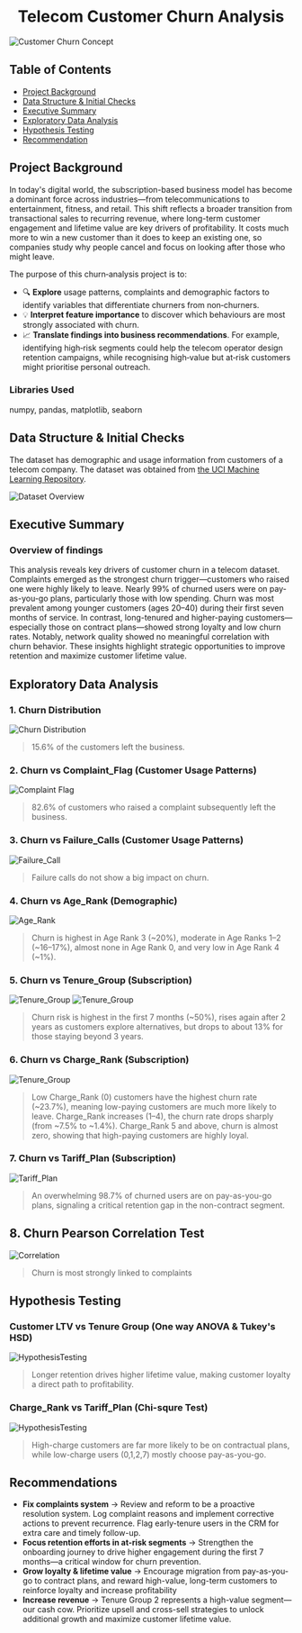 # <div align="center">Telecom Customer Churn Analysis</div>

![Customer Churn Concept](Assets/churn_customers.png)

## Table of Contents
- [Project Background](#project-background)
- [Data Structure & Initial Checks](#data-structure--initial-checks)
- [Executive Summary](#executive-summary)
- [Exploratory Data Analysis](#exploratory-data-analysis)
- [Hypothesis Testing](#hypothesis-testing)
- [Recommendation](#recommendation)

## Project Background

In today's digital world, the subscription-based business model has become a dominant force across industries—from telecommunications to entertainment, fitness, and retail. This shift reflects a broader transition from transactional sales to recurring revenue, where long-term customer engagement and lifetime value are key drivers of profitability. It costs much more to win a new customer than it does to keep an existing one, so companies study why people cancel and focus on looking after those who might leave.

The purpose of this churn‑analysis project is to:
- 🔍 **Explore** usage patterns, complaints and demographic factors to identify variables that differentiate churners from non‑churners.
- 💡 **Interpret feature importance** to discover which behaviours are most strongly associated with churn.
- 📈 **Translate findings into business recommendations**. For example, identifying high‑risk segments could help the telecom operator design retention campaigns, while recognising high‑value but at‑risk customers might prioritise personal outreach.

### Libraries Used
numpy, pandas, matplotlib, seaborn

## Data Structure & Initial Checks
The dataset has demographic and usage information from customers of a telecom company. The dataset was obtained from [the UCI Machine Learning Repository](https://archive.ics.uci.edu/dataset/563/iranian+churn+dataset).

![Dataset Overview](Assets/dataset_overview.png)

## Executive Summary
### Overview of findings
This analysis reveals key drivers of customer churn in a telecom dataset. Complaints emerged as the strongest churn trigger—customers who raised one were highly likely to leave. Nearly 99% of churned users were on pay-as-you-go plans, particularly those with low spending. Churn was most prevalent among younger customers (ages 20–40) during their first seven months of service. In contrast, long-tenured and higher-paying customers—especially those on contract plans—showed strong loyalty and low churn rates. Notably, network quality showed no meaningful correlation with churn behavior. These insights highlight strategic opportunities to improve retention and maximize customer lifetime value.

## Exploratory Data Analysis
### 1. Churn Distribution
![Churn Distribution](Assets/churn_distribution.png)

> 15.6% of the customers left the business. 

### 2. Churn vs Complaint_Flag (Customer Usage Patterns)

![Complaint Flag](Assets/churn_complaint_flag.png)

> 82.6% of customers who raised a complaint subsequently left the business.

### 3. Churn vs Failure_Calls (Customer Usage Patterns)
![Failure_Call](Assets/churn_failure_calls_total.png)
> Failure calls do not show a big impact on churn.

### 4. Churn vs Age_Rank (Demographic)
![Age_Rank](Assets/churn_agerank.png)
> Churn is highest in Age Rank 3 (~20%), moderate in Age Ranks 1–2 (~16–17%), almost none in Age Rank 0, and very low in Age Rank 4 (~1%).

### 5. Churn vs Tenure_Group (Subscription)
![Tenure_Group](Assets/churn_tenuregroup.png)
![Tenure_Group](Assets/churn_tenure.png)
> Churn risk is highest in the first 7 months (~50%), rises again after 2 years as customers explore alternatives, but drops to about 13% for those staying beyond 3 years. 

### 6. Churn vs Charge_Rank (Subscription)
![Tenure_Group](Assets/churn_chargerank.png)
> Low Charge_Rank (0) customers have the highest churn rate (~23.7%), meaning low-paying customers are much more likely to leave.
> Charge_Rank increases (1–4), the churn rate drops sharply (from ~7.5% to ~1.4%).
> Charge_Rank 5 and above, churn is almost zero, showing that high-paying customers are highly loyal.

### 7. Churn vs Tariff_Plan (Subscription)
![Tariff_Plan](Assets/churn_tariffplan.png)
> An overwhelming 98.7% of churned users are on pay-as-you-go plans, signaling a critical retention gap in the non-contract segment.

## 8. Churn Pearson Correlation Test
![Correlation](Assets/churn_correlation.png)
> Churn is most strongly linked to complaints

## Hypothesis Testing
### Customer LTV vs Tenure Group (One way ANOVA & Tukey's HSD)
![HypothesisTesting](Assets/HypothesisTesting_ltv_tenuregroup.png)
> Longer retention drives higher lifetime value, making customer loyalty a direct path to profitability.

### Charge_Rank vs Tariff_Plan (Chi-squre Test)
![HypothesisTesting](Assets/HypothesisTesting_chargerank_tariffplan.png)
> High-charge customers are far more likely to be on contractual plans, while low-charge users (0,1,2,7) mostly choose pay-as-you-go.

## Recommendations
- **Fix complaints system** → Review and reform to be a proactive resolution system. Log complaint reasons and implement corrective actions to prevent recurrence. Flag early-tenure users in the CRM for extra care and timely follow-up.
- **Focus retention efforts in at-risk segments** → Strengthen the onboarding journey to drive higher engagement during the first 7 months—a critical window for churn prevention.
- **Grow loyalty & lifetime value** → Encourage migration from pay-as-you-go to contract plans, and reward high-value, long-term customers to reinforce loyalty and increase profitability
- **Increase revenue** → Tenure Group 2 represents a high-value segment—our cash cow. Prioritize upsell and cross-sell strategies to unlock additional growth and maximize customer lifetime value.














